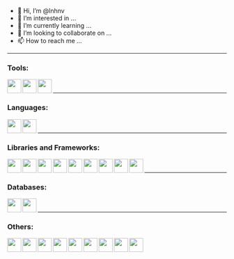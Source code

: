 - 👋 Hi, I’m @lnhnv
- 👀 I’m interested in ...
- 🌱 I’m currently learning ...
- 💞️ I’m looking to collaborate on ...
- 📫 How to reach me ...

<!---
lnhnv/lnhnv is a ✨ special ✨ repository because its `README.md` (this file) appears on your GitHub profile.
You can click the Preview link to take a look at your changes.
--->
---

### Tools:

<img src="https://cdn.svgporn.com/logos/visual-studio-code.svg" align="left" width="32" height="32" />
<img src="https://cdn.svgporn.com/logos/visual-studio.svg" align="left" width="32" height="32" />
<img src="https://cdn.svgporn.com/logos/postman-icon.svg" align="left" width="32" height="32" />
<br />

---

### Languages:

<img src="https://cdn.svgporn.com/logos/javascript.svg" align="left" width="32" height="32" />
<img src="https://cdn.svgporn.com/logos/typescript-icon.svg" align="left" width="32" height="32" />
<br />

---

### Libraries and Frameworks:

<img src="https://cdn.svgporn.com/logos/react.svg" align="left" width="32" height="32" />
<img src="https://cdn.svgporn.com/logos/nextjs-icon.svg" align="left" width="32" height="32" />
<img src="https://cdn.svgporn.com/logos/angular-icon.svg" align="left" width="32" height="32" />
<img src="https://cdn.svgporn.com/logos/nestjs.svg" align="left" width="32" height="32" />
<img src="https://cdn.svgporn.com/logos/redux.svg" align="left" width="32" height="32" />
<img src="https://cdn.svgporn.com/logos/tailwindcss-icon.svg" align="left" width="32" height="32" />
<img src="https://cdn.svgporn.com/logos/ant-design.svg" align="left" width="32" height="32" />
<img src="https://cdn.svgporn.com/logos/material-ui.svg" align="left" width="32" height="32" />
<img src="https://cdn.svgporn.com/logos/headlessui-icon.svg" align="left" width="32" height="32" />
<br />

---

### Databases:

<img src="https://cdn.svgporn.com/logos/mongodb-icon.svg" align="left" width="32" height="32" />
<img src="https://cdn.svgporn.com/logos/postgresql.svg" align="left" width="32" height="32" />
<br />

---

### Others:

<img src="https://cdn.svgporn.com/logos/html-5.svg" align="left" width="32" height="32" />
<img src="https://cdn.svgporn.com/logos/css-3.svg" align="left" width="32" height="32" />
<img src="https://cdn.svgporn.com/logos/sass.svg" align="left" width="32" height="32" />
<img src="https://cdn.svgporn.com/logos/nodejs-icon.svg" align="left" width="32" height="32" />
<img src="https://cdn.svgporn.com/logos/firebase.svg" align="left" width="32" height="32" />
<img src="https://cdn.svgporn.com/logos/yarn.svg" align="left" width="32" height="32" />
<img src="https://cdn.svgporn.com/logos/npm-icon.svg" align="left" width="32" height="32" />
<img src="https://cdn.svgporn.com/logos/jwt-icon.svg" align="left" width="32" height="32" />
<img src="https://cdn.svgporn.com/logos/vitejs.svg" align="left" width="32" height="32" />
<br />
